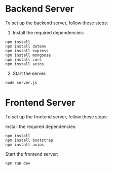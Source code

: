 # Backend Server

To set up the backend server, follow these steps:

1. Install the required dependencies:

```
npm install
npm install dotenv
npm install express
npm install mongoose
npm install cors
npm install axios
```


2. Start the server:
   
```
node server.js
```

# Frontend Server

To set up the frontend server, follow these steps:

Install the required dependencies:
```
npm install
npm install bootstrap
npm install axios
```

Start the frontend server:
```
npm run dev
```
